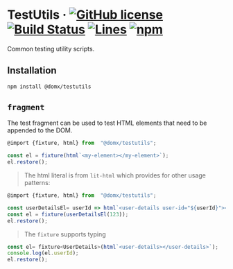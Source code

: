 # TestUtils &middot; [![GitHub license](https://img.shields.io/badge/license-MIT-blue.svg)](https://www.mit.edu/~amini/LICENSE.md) [![Build Status](https://travis-ci.com/domxjs/domx.svg?branch=packages/TestUtils)](https://travis-ci.com/github/domxjs/domx) [![Lines](https://img.shields.io/badge/Coverage-100%25-brightgreen.svg)](https://app.travis-ci.com/github/domxjs/domx/branches) [![npm](https://img.shields.io/npm/v/@domx/testutils)](https://www.npmjs.com/package/@domx/testutils)


Common testing utility scripts.

## Installation
```sh
npm install @domx/testutils
```
## `fragment`
The test fragment can be used to test HTML elements that need to be appended to the DOM.
```js
@import {fixture, html} from  "@domx/testutils";

const el = fixture(html`<my-element></my-element>`);
el.restore();
```

> The html literal is from `lit-html` which provides for other usage patterns:
```js
@import {fixture, html} from  "@domx/testutils";

const userDetailsEl= userId => html`<user-details user-id="${userId}"></user-details>`;
const el = fixture(userDetailsEl(123));
el.restore();
```

> The `fixture` supports typing
```js
const el= fixture<UserDetails>(html`<user-details></user-details>`);
console.log(el.userId);
el.restore();
```
